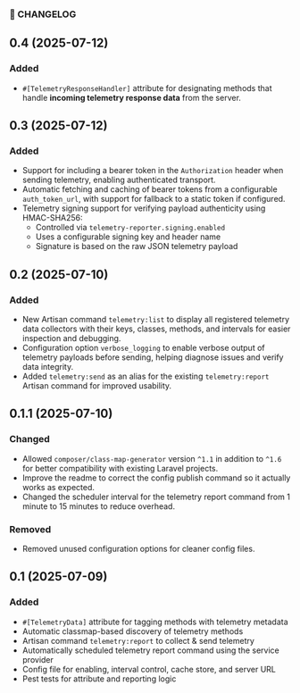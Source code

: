 ### 📝 CHANGELOG

## 0.4 (2025-07-12)

### Added

* `#[TelemetryResponseHandler]` attribute for designating methods that handle **incoming telemetry response data** from the server.

## 0.3 (2025-07-12)

### Added

* Support for including a bearer token in the `Authorization` header when sending telemetry, enabling authenticated transport.
* Automatic fetching and caching of bearer tokens from a configurable `auth_token_url`, with support for fallback to a static token if configured.
* Telemetry signing support for verifying payload authenticity using HMAC-SHA256:
    * Controlled via `telemetry-reporter.signing.enabled`
    * Uses a configurable signing key and header name
    * Signature is based on the raw JSON telemetry payload

## 0.2 (2025-07-10)

### Added

* New Artisan command `telemetry:list` to display all registered telemetry data collectors with their keys, classes, methods, and intervals for easier inspection and debugging.
* Configuration option `verbose_logging` to enable verbose output of telemetry payloads before sending, helping diagnose issues and verify data integrity.
* Added `telemetry:send` as an alias for the existing `telemetry:report` Artisan command for improved usability.

## 0.1.1 (2025-07-10)

### Changed

* Allowed `composer/class-map-generator` version `^1.1` in addition to `^1.6` for better compatibility with existing Laravel projects.
* Improve the readme to correct the config publish command so it actually works as expected.
* Changed the scheduler interval for the telemetry report command from 1 minute to 15 minutes to reduce overhead.

### Removed

* Removed unused configuration options for cleaner config files.

## 0.1 (2025-07-09)

### Added

- `#[TelemetryData]` attribute for tagging methods with telemetry metadata
- Automatic classmap-based discovery of telemetry methods
- Artisan command `telemetry:report` to collect & send telemetry
- Automatically scheduled telemetry report command using the service provider
- Config file for enabling, interval control, cache store, and server URL
- Pest tests for attribute and reporting logic
